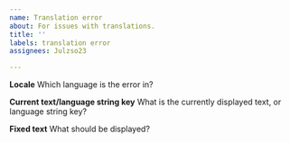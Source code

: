 ```yaml
---
name: Translation error
about: For issues with translations.
title: ''
labels: translation error
assignees: Julzso23

---
```


**Locale**
Which language is the error in?

**Current text/language string key**
What is the currently displayed text, or language string key?

**Fixed text**
What should be displayed?
